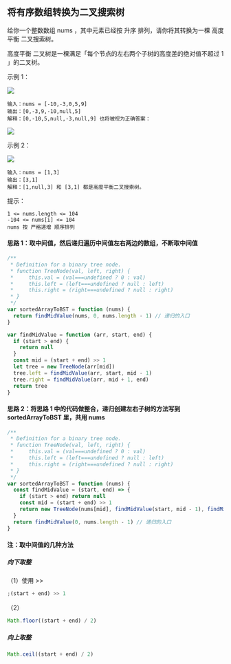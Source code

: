 ## 将有序数组转换为二叉搜索树

给你一个整数数组 nums ，其中元素已经按 升序 排列，请你将其转换为一棵 高度平衡 二叉搜索树。

高度平衡 二叉树是一棵满足「每个节点的左右两个子树的高度差的绝对值不超过 1 」的二叉树。

示例 1：

![](https://assets.leetcode.com/uploads/2021/02/18/btree1.jpg)

```
输入：nums = [-10,-3,0,5,9]
输出：[0,-3,9,-10,null,5]
解释：[0,-10,5,null,-3,null,9] 也将被视为正确答案：
```

![](https://assets.leetcode.com/uploads/2021/02/18/btree2.jpg)

示例 2：

![](https://assets.leetcode.com/uploads/2021/02/18/btree.jpg)

```
输入：nums = [1,3]
输出：[3,1]
解释：[1,null,3] 和 [3,1] 都是高度平衡二叉搜索树。
```

提示：

```
1 <= nums.length <= 104
-104 <= nums[i] <= 104
nums 按 严格递增 顺序排列
```

#### 思路 1：取中间值，然后递归遍历中间值左右两边的数组，不断取中间值

```javascript
/**
 * Definition for a binary tree node.
 * function TreeNode(val, left, right) {
 *     this.val = (val===undefined ? 0 : val)
 *     this.left = (left===undefined ? null : left)
 *     this.right = (right===undefined ? null : right)
 * }
 */
var sortedArrayToBST = function (nums) {
  return findMidValue(nums, 0, nums.length - 1) // 递归的入口
}

var findMidValue = function (arr, start, end) {
  if (start > end) {
    return null
  }
  const mid = (start + end) >> 1
  let tree = new TreeNode(arr[mid])
  tree.left = findMidValue(arr, start, mid - 1)
  tree.right = findMidValue(arr, mid + 1, end)
  return tree
}
```

#### 思路 2：将思路 1 中的代码做整合，递归创建左右子树的方法写到 sortedArrayToBST 里，共用 nums

```javascript
/**
 * Definition for a binary tree node.
 * function TreeNode(val, left, right) {
 *     this.val = (val===undefined ? 0 : val)
 *     this.left = (left===undefined ? null : left)
 *     this.right = (right===undefined ? null : right)
 * }
 */
var sortedArrayToBST = function (nums) {
  const findMidValue = (start, end) => {
    if (start > end) return null
    const mid = (start + end) >> 1
    return new TreeNode(nums[mid], findMidValue(start, mid - 1), findMidValue(mid + 1, end))
  }
  return findMidValue(0, nums.length - 1) // 递归的入口
}
```

#### 注：取中间值的几种方法

##### 向下取整

（1）使用 >>

```javascript
;(start + end) >> 1
```

（2）

```javascript
Math.floor((start + end) / 2)
```

##### 向上取整

```javascript
Math.ceil((start + end) / 2)
```
